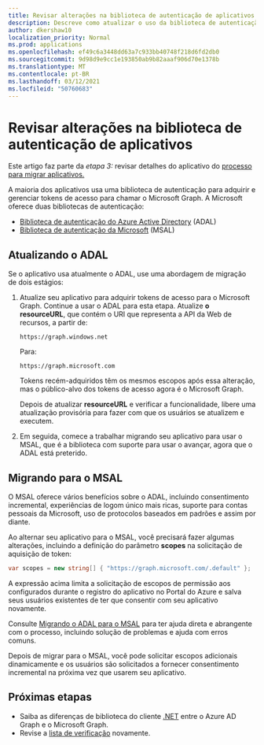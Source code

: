 ```yaml
---
title: Revisar alterações na biblioteca de autenticação de aplicativos
description: Descreve como atualizar o uso da biblioteca de autenticação para migrar um aplicativo de aplicativos da API do Azure Active Directory (Azure AD) para a API do Microsoft Graph.
author: dkershaw10
localization_priority: Normal
ms.prod: applications
ms.openlocfilehash: ef49c6a3448dd63a7c933bb40748f218d6fd2db0
ms.sourcegitcommit: 9d98d9e9cc1e193850ab9b82aaaf906d70e1378b
ms.translationtype: MT
ms.contentlocale: pt-BR
ms.lasthandoff: 03/12/2021
ms.locfileid: "50760683"
---
```

# <a name="review-app-authentication-library-changes"></a>Revisar alterações na biblioteca de autenticação de aplicativos

Este artigo faz parte da *etapa 3:* revisar detalhes do aplicativo do [processo para migrar aplicativos.](migrate-azure-ad-graph-planning-checklist.md)

A maioria dos aplicativos usa uma biblioteca de autenticação para adquirir e gerenciar tokens de acesso para chamar o Microsoft Graph.  A Microsoft oferece duas bibliotecas de autenticação:

- [Biblioteca de autenticação do Azure Active Directory](/azure/active-directory/develop/active-directory-authentication-libraries) (ADAL)
- [Biblioteca de autenticação da Microsoft](/azure/active-directory/develop/reference-v2-libraries) (MSAL)

## <a name="updating-adal"></a>Atualizando o ADAL

Se o aplicativo usa atualmente o ADAL, use uma abordagem de migração de dois estágios:

1. Atualize seu aplicativo para adquirir tokens de acesso para o Microsoft Graph. Continue a usar o ADAL para esta etapa. Atualize **o resourceURL**, que contém o URI que representa a API da Web de recursos, a partir de:

    `https://graph.windows.net`  

    Para:  

    `https://graph.microsoft.com`

    Tokens recém-adquiridos têm os mesmos escopos após essa alteração, mas o público-alvo dos tokens de acesso agora é o Microsoft Graph.  

    Depois de atualizar **resourceURL** e verificar a funcionalidade, libere uma atualização provisória para fazer com que os usuários se atualizem e executem.

1.  Em seguida, comece a trabalhar migrando seu aplicativo para usar o MSAL, que é a biblioteca com suporte para usar o avançar, agora que o ADAL está preterido.

## <a name="migrating-to-msal"></a>Migrando para o MSAL

O MSAL oferece vários benefícios sobre o ADAL, incluindo consentimento incremental, experiências de logom único mais ricas, suporte para contas pessoais da Microsoft, uso de protocolos baseados em padrões e assim por diante.  

Ao alternar seu aplicativo para o MSAL, você precisará fazer algumas alterações, incluindo a definição do parâmetro **scopes** na solicitação de aquisição de token:

``` csharp
var scopes = new string[] { "https://graph.microsoft.com/.default" };
```

A expressão acima limita a solicitação de escopos de permissão aos configurados durante o registro do aplicativo no Portal do Azure e salva seus usuários existentes de ter que consentir com seu aplicativo novamente.

Consulte [Migrando o ADAL para o MSAL](https://aka.ms/adal-net-to-msal-net) para ter ajuda direta e abrangente com o processo, incluindo solução de problemas e ajuda com erros comuns.

Depois de migrar para o MSAL, você pode solicitar escopos adicionais dinamicamente e os usuários são solicitados a fornecer consentimento incremental na próxima vez que usarem seu aplicativo.

## <a name="next-steps"></a>Próximas etapas

- Saiba as diferenças de biblioteca do cliente [.NET](migrate-azure-ad-graph-client-libraries.md) entre o Azure AD Graph e o Microsoft Graph.
- Revise a [lista de verificação](migrate-azure-ad-graph-planning-checklist.md) novamente.